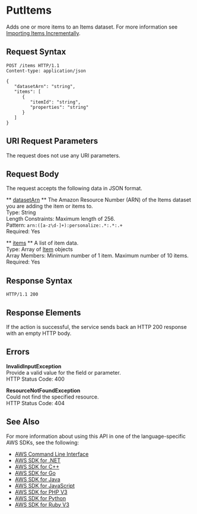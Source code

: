 # PutItems<a name="API_UBS_PutItems"></a>

Adds one or more items to an Items dataset\. For more information see [Importing Items Incrementally](importing-items.md)\.

## Request Syntax<a name="API_UBS_PutItems_RequestSyntax"></a>

```
POST /items HTTP/1.1
Content-type: application/json

{
   "datasetArn": "string",
   "items": [ 
      { 
         "itemId": "string",
         "properties": "string"
      }
   ]
}
```

## URI Request Parameters<a name="API_UBS_PutItems_RequestParameters"></a>

The request does not use any URI parameters\.

## Request Body<a name="API_UBS_PutItems_RequestBody"></a>

The request accepts the following data in JSON format\.

 ** [datasetArn](#API_UBS_PutItems_RequestSyntax) **   <a name="personalize-UBS_PutItems-request-datasetArn"></a>
The Amazon Resource Number \(ARN\) of the Items dataset you are adding the item or items to\.  
Type: String  
Length Constraints: Maximum length of 256\.  
Pattern: `arn:([a-z\d-]+):personalize:.*:.*:.+`   
Required: Yes

 ** [items](#API_UBS_PutItems_RequestSyntax) **   <a name="personalize-UBS_PutItems-request-items"></a>
A list of item data\.  
Type: Array of [Item](API_UBS_Item.md) objects  
Array Members: Minimum number of 1 item\. Maximum number of 10 items\.  
Required: Yes

## Response Syntax<a name="API_UBS_PutItems_ResponseSyntax"></a>

```
HTTP/1.1 200
```

## Response Elements<a name="API_UBS_PutItems_ResponseElements"></a>

If the action is successful, the service sends back an HTTP 200 response with an empty HTTP body\.

## Errors<a name="API_UBS_PutItems_Errors"></a>

 **InvalidInputException**   
Provide a valid value for the field or parameter\.  
HTTP Status Code: 400

 **ResourceNotFoundException**   
Could not find the specified resource\.  
HTTP Status Code: 404

## See Also<a name="API_UBS_PutItems_SeeAlso"></a>

For more information about using this API in one of the language\-specific AWS SDKs, see the following:
+  [AWS Command Line Interface](https://docs.aws.amazon.com/goto/aws-cli/personalize-events-2018-03-22/PutItems) 
+  [AWS SDK for \.NET](https://docs.aws.amazon.com/goto/DotNetSDKV3/personalize-events-2018-03-22/PutItems) 
+  [AWS SDK for C\+\+](https://docs.aws.amazon.com/goto/SdkForCpp/personalize-events-2018-03-22/PutItems) 
+  [AWS SDK for Go](https://docs.aws.amazon.com/goto/SdkForGoV1/personalize-events-2018-03-22/PutItems) 
+  [AWS SDK for Java](https://docs.aws.amazon.com/goto/SdkForJava/personalize-events-2018-03-22/PutItems) 
+  [AWS SDK for JavaScript](https://docs.aws.amazon.com/goto/AWSJavaScriptSDK/personalize-events-2018-03-22/PutItems) 
+  [AWS SDK for PHP V3](https://docs.aws.amazon.com/goto/SdkForPHPV3/personalize-events-2018-03-22/PutItems) 
+  [AWS SDK for Python](https://docs.aws.amazon.com/goto/boto3/personalize-events-2018-03-22/PutItems) 
+  [AWS SDK for Ruby V3](https://docs.aws.amazon.com/goto/SdkForRubyV3/personalize-events-2018-03-22/PutItems) 